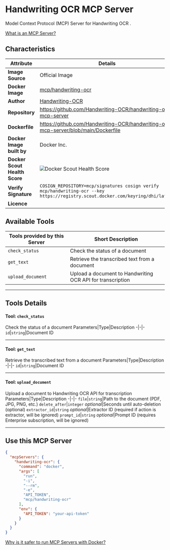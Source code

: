 # Handwriting OCR MCP Server

Model Context Protocol (MCP) Server for Handwriting OCR .

[What is an MCP Server?](https://www.anthropic.com/news/model-context-protocol)

## Characteristics
Attribute|Details|
|-|-|
**Image Source**|Official Image
**Docker Image**|[mcp/handwriting-ocr](https://hub.docker.com/repository/docker/mcp/handwriting-ocr)
**Author**|[Handwriting-OCR](https://github.com/Handwriting-OCR)
**Repository**|https://github.com/Handwriting-OCR/handwriting-ocr-mcp-server
**Dockerfile**|https://github.com/Handwriting-OCR/handwriting-ocr-mcp-server/blob/main/Dockerfile
**Docker Image built by**|Docker Inc.
**Docker Scout Health Score**| ![Docker Scout Health Score](https://api.scout.docker.com/v1/policy/insights/org-image-score/badge/mcp/handwriting-ocr)
**Verify Signature**|`COSIGN_REPOSITORY=mcp/signatures cosign verify mcp/handwriting-ocr --key https://registry.scout.docker.com/keyring/dhi/latest`
**Licence**|

## Available Tools
Tools provided by this Server|Short Description
-|-
`check_status`|Check the status of a document|
`get_text`|Retrieve the transcribed text from a document|
`upload_document`|Upload a document to Handwriting OCR API for transcription|

---
## Tools Details

#### Tool: **`check_status`**
Check the status of a document
Parameters|Type|Description
-|-|-
`id`|`string`|Document ID

---
#### Tool: **`get_text`**
Retrieve the transcribed text from a document
Parameters|Type|Description
-|-|-
`id`|`string`|Document ID

---
#### Tool: **`upload_document`**
Upload a document to Handwriting OCR API for transcription
Parameters|Type|Description
-|-|-
`file`|`string`|Path to the document (PDF, JPG, PNG, etc.)
`delete_after`|`integer` *optional*|Seconds until auto-deletion (optional)
`extractor_id`|`string` *optional*|Extractor ID (required if action is extractor, will be ignored)
`prompt_id`|`string` *optional*|Prompt ID (requires Enterprise subscription, will be ignored)

---
## Use this MCP Server

```json
{
  "mcpServers": {
    "handwriting-ocr": {
      "command": "docker",
      "args": [
        "run",
        "-i",
        "--rm",
        "-e",
        "API_TOKEN",
        "mcp/handwriting-ocr"
      ],
      "env": {
        "API_TOKEN": "your-api-token"
      }
    }
  }
}
```

[Why is it safer to run MCP Servers with Docker?](https://www.docker.com/blog/the-model-context-protocol-simplifying-building-ai-apps-with-anthropic-claude-desktop-and-docker/)
